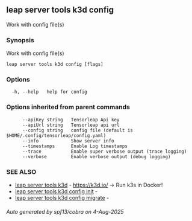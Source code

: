 ## leap server tools k3d config

Work with config file(s)

### Synopsis

Work with config file(s)

```
leap server tools k3d config [flags]
```

### Options

```
  -h, --help   help for config
```

### Options inherited from parent commands

```
      --apiKey string   Tensorleap Api key
      --apiUrl string   Tensorleap api url
      --config string   config file (default is $HOME/.config/tensorleap/config.yaml)
      --info            Show server info
      --timestamps      Enable Log timestamps
      --trace           Enable super verbose output (trace logging)
      --verbose         Enable verbose output (debug logging)
```

### SEE ALSO

* [leap server tools k3d](leap_server_tools_k3d.md)	 - https://k3d.io/ -> Run k3s in Docker!
* [leap server tools k3d config init](leap_server_tools_k3d_config_init.md)	 - 
* [leap server tools k3d config migrate](leap_server_tools_k3d_config_migrate.md)	 - 

###### Auto generated by spf13/cobra on 4-Aug-2025
